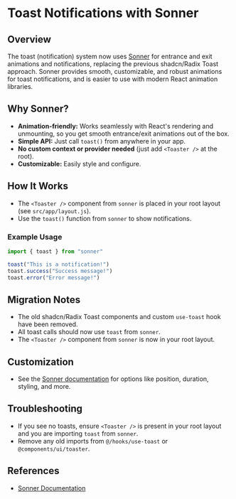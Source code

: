 # Toast Notifications with Sonner

## Overview

The toast (notification) system now uses [Sonner](https://sonner.emilkowal.ski/) for entrance and exit animations and notifications, replacing the previous shadcn/Radix Toast approach. Sonner provides smooth, customizable, and robust animations for toast notifications, and is easier to use with modern React animation libraries.

## Why Sonner?
- **Animation-friendly:** Works seamlessly with React's rendering and unmounting, so you get smooth entrance/exit animations out of the box.
- **Simple API:** Just call `toast()` from anywhere in your app.
- **No custom context or provider needed** (just add `<Toaster />` at the root).
- **Customizable:** Easily style and configure.

## How It Works
- The `<Toaster />` component from `sonner` is placed in your root layout (see `src/app/layout.js`).
- Use the `toast()` function from `sonner` to show notifications.

### Example Usage
```js
import { toast } from "sonner"

toast("This is a notification!")
toast.success("Success message!")
toast.error("Error message!")
```

## Migration Notes
- The old shadcn/Radix Toast components and custom `use-toast` hook have been removed.
- All toast calls should now use `toast` from `sonner`.
- The `<Toaster />` component from `sonner` is now in your root layout.

## Customization
- See the [Sonner documentation](https://sonner.emilkowal.ski/docs) for options like position, duration, styling, and more.

## Troubleshooting
- If you see no toasts, ensure `<Toaster />` is present in your root layout and you are importing `toast` from `sonner`.
- Remove any old imports from `@/hooks/use-toast` or `@components/ui/toaster`.

## References
- [Sonner Documentation](https://sonner.emilkowal.ski/docs) 